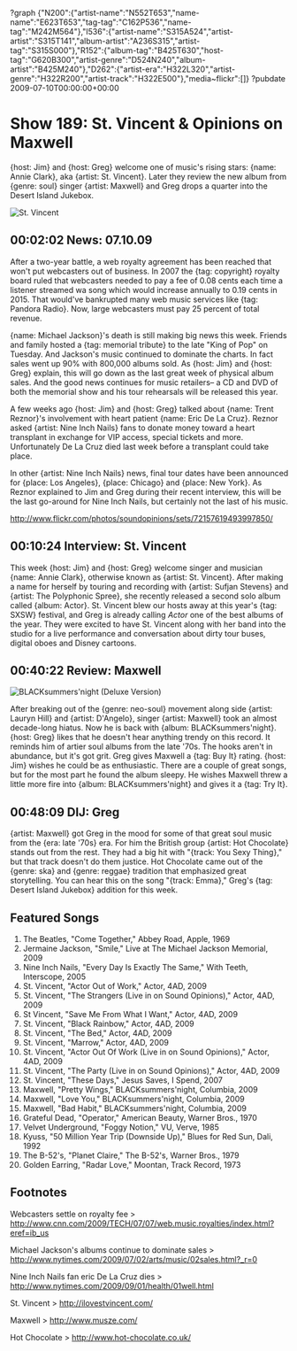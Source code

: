 ?graph {"N200":{"artist-name":"N552T653","name-name":"E623T653","tag-tag":"C162P536","name-tag":"M242M564"},"I536":{"artist-name":"S315A524","artist-artist":"S315T141","album-artist":"A236S315","artist-tag":"S315S000"},"R152":{"album-tag":"B425T630","host-tag":"G620B300","artist-genre":"D524N240","album-artist":"B425M240"},"D262":{"artist-era":"H322L320","artist-genre":"H322R200","artist-track":"H322E500"},"media~flickr":[]}
?pubdate 2009-07-10T00:00:00+00:00

# Show 189: St. Vincent & Opinions on  Maxwell 
{host: Jim} and {host: Greg} welcome one of music's rising stars: {name: Annie Clark}, aka {artist: St. Vincent}. Later they review the new album from {genre: soul} singer {artist: Maxwell} and Greg drops a quarter into the Desert Island Jukebox.

![St. Vincent](http://static.soundopinions.org/images/2009/stvincent.jpg)

## 00:02:02 News: 07.10.09
After a two-year battle, a web royalty agreement has been reached that won't put webcasters out of business. In 2007 the {tag: copyright} royalty board ruled that webcasters needed to pay a fee of 0.08 cents each time a listener streamed wa song which would increase annually to 0.19 cents in 2015. That would've bankrupted many web music services like {tag: Pandora Radio}. Now, large webcasters must pay 25 percent of total revenue. 

{name: Michael Jackson}'s death is still making big news this week. Friends and family hosted a {tag: memorial tribute} to the late "King of Pop" on Tuesday. And Jackson's music continued to dominate the charts. In fact sales went up 90% with 800,000 albums sold. As {host: Jim} and {host: Greg} explain, this will go down as the last great week of physical album sales. And the good news continues for music retailers– a CD and DVD of both the memorial show and his tour rehearsals will be released this year.

A few weeks ago {host: Jim} and {host: Greg} talked about {name: Trent Reznor}'s involvement with heart patient {name: Eric De La Cruz}. Reznor asked {artist: Nine Inch Nails} fans to donate money toward a heart transplant in exchange for VIP access, special tickets and more. Unfortunately De La Cruz died last week before a transplant could take place. 

In other {artist: Nine Inch Nails} news, final tour dates have been announced for {place: Los Angeles}, {place: Chicago} and {place: New York}. As Reznor explained to Jim and Greg during their recent interview, this will be the last go-around for Nine Inch Nails, but certainly not the last of his music.

http://www.flickr.com/photos/soundopinions/sets/72157619493997850/ 

## 00:10:24 Interview: St. Vincent
This week {host: Jim} and {host: Greg} welcome singer and musician {name: Annie Clark}, otherwise known as {artist: St. Vincent}. After making a name for herself by touring and recording with {artist: Sufjan Stevens} and {artist: The Polyphonic Spree}, she recently released a second solo album called {album: Actor}. St. Vincent blew our hosts away at this year's {tag: SXSW} festival, and Greg is already calling *Actor* one of the best albums of the year. They were excited to have St. Vincent along with her band into the studio for a live performance and conversation about dirty tour buses, digital oboes and Disney cartoons.

## 00:40:22 Review: Maxwell
![BLACKsummers'night (Deluxe Version)](http://is2.mzstatic.com/image/thumb/Music6/v4/5f/e1/6f/5fe16fd8-73b7-70ef-65de-42b3025c66b5/dj.zjbgrjpz.jpg/600x600bb-85.jpg "486768/321159421")

After breaking out of the {genre: neo-soul} movement along side {artist: Lauryn Hill} and {artist: D'Angelo}, singer {artist: Maxwell} took an almost decade-long hiatus. Now he is back with {album: BLACKsummers'night}. {host: Greg} likes that he doesn't hear anything trendy on this record. It reminds him of artier soul albums from the late '70s. The hooks aren't in abundance, but it's got grit. Greg gives Maxwell a {tag: Buy It} rating. {host: Jim} wishes he could be as enthusiastic. There are a couple of great songs, but for the most part he found the album sleepy. He wishes Maxwell threw a little more fire into {album: BLACKsummers'night} and gives it a {tag: Try It}.

## 00:48:09 DIJ: Greg
{artist: Maxwell} got Greg in the mood for some of that great soul music from the {era: late '70s} era. For him the British group {artist: Hot Chocolate} stands out from the rest. They had a big hit with "{track: You Sexy Thing}," but that track doesn't do them justice. Hot Chocolate came out of the {genre: ska} and {genre: reggae} tradition that emphasized great storytelling. You can hear this on the song "{track: Emma}," Greg's {tag: Desert Island Jukebox} addition for this week.

## Featured Songs
1. The Beatles, "Come Together," Abbey Road, Apple, 1969
2. Jermaine Jackson, "Smile," Live at The Michael Jackson Memorial, 2009
3. Nine Inch Nails, "Every Day Is Exactly The Same," With Teeth, Interscope, 2005
4. St. Vincent, "Actor Out of Work," Actor, 4AD, 2009
5. St. Vincent, "The Strangers (Live in on Sound Opinions)," Actor, 4AD, 2009 
6. St Vincent, "Save Me From What I Want," Actor, 4AD, 2009
7. St. Vincent, "Black Rainbow," Actor, 4AD, 2009
8. St. Vincent, "The Bed," Actor, 4AD, 2009
9. St. Vincent, "Marrow," Actor, 4AD, 2009
10. St. Vincent, "Actor Out Of Work (Live in on Sound Opinions)," Actor, 4AD, 2009 
11. St. Vincent, "The Party (Live in on Sound Opinions)," Actor, 4AD, 2009 
12. St. Vincent, "These Days," Jesus Saves, I Spend, 2007
13. Maxwell, "Pretty Wings," BLACKsummers'night, Columbia, 2009
14. Maxwell, "Love You," BLACKsummers'night, Columbia, 2009
15. Maxwell, "Bad Habit," BLACKsummers'night, Columbia, 2009
16. Grateful Dead, "Operator," American Beauty, Warner Bros., 1970
17. Velvet Underground, "Foggy Notion," VU, Verve, 1985
18. Kyuss, "50 Million Year Trip (Downside Up)," Blues for Red Sun, Dali, 1992
19. The B-52's, "Planet Claire," The B-52's, Warner Bros., 1979
20. Golden Earring, "Radar Love," Moontan, Track Record, 1973

## Footnotes 

Webcasters settle on royalty fee > http://www.cnn.com/2009/TECH/07/07/web.music.royalties/index.html?eref=ib_us

Michael Jackson's albums continue to dominate sales > http://www.nytimes.com/2009/07/02/arts/music/02sales.html?_r=0

Nine Inch Nails fan eric De La Cruz dies > http://www.nytimes.com/2009/09/01/health/01well.html

St. Vincent > http://ilovestvincent.com/

Maxwell > http://www.musze.com/

Hot Chocolate > http://www.hot-chocolate.co.uk/